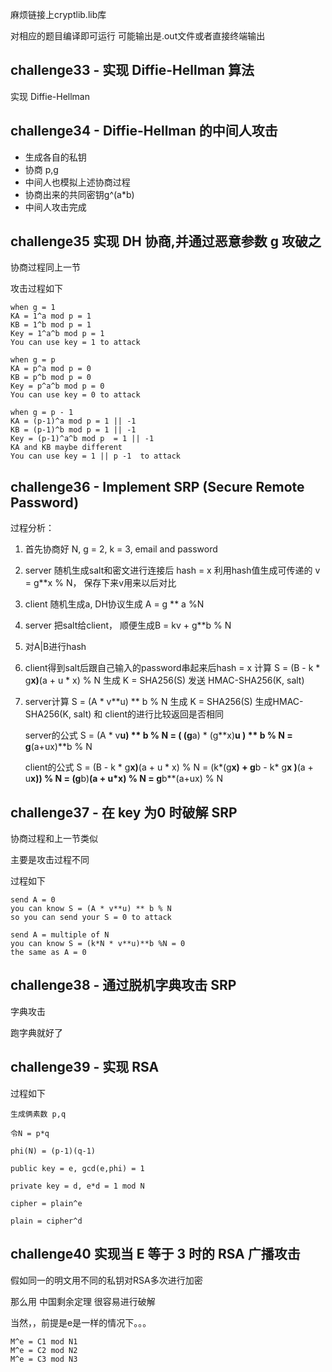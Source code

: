 麻烦链接上cryptlib.lib库

对相应的题目编译即可运行
可能输出是.out文件或者直接终端输出

## challenge33 - 实现 Diffie-Hellman 算法

实现 Diffie-Hellman

## challenge34 - Diffie-Hellman 的中间人攻击

- 生成各自的私钥
- 协商 p,g
- 中间人也模拟上述协商过程
- 协商出来的共同密钥g^(a*b)
- 中间人攻击完成

## challenge35 实现 DH 协商,并通过恶意参数 g 攻破之

协商过程同上一节

攻击过程如下

```
when g = 1
KA = 1^a mod p = 1
KB = 1^b mod p = 1
Key = 1^a^b mod p = 1
You can use key = 1 to attack

when g = p
KA = p^a mod p = 0
KB = p^b mod p = 0
Key = p^a^b mod p = 0
You can use key = 0 to attack

when g = p - 1
KA = (p-1)^a mod p = 1 || -1
KB = (p-1)^b mod p = 1 || -1
Key = (p-1)^a^b mod p  = 1 || -1
KA and KB maybe different
You can use key = 1 || p -1  to attack
```

## challenge36 - Implement SRP (Secure Remote Password)

过程分析：

1. 首先协商好 N, g = 2, k = 3, email and password

2. server 随机生成salt和密文进行连接后 hash = x 利用hash值生成可传递的 v = g**x % N， 保存下来v用来以后对比

3. client 随机生成a, DH协议生成 A = g ** a %N

4. server 把salt给client， 顺便生成B = kv + g**b % N

5. 对A|B进行hash

6. client得到salt后跟自己输入的password串起来后hash = x 计算 S = (B - k * g**x)**(a + u * x) % N 生成 K = SHA256(S) 发送 HMAC-SHA256(K, salt)

7. server计算 S = (A * v**u) ** b % N 生成 K = SHA256(S) 生成HMAC-SHA256(K, salt) 和 client的进行比较返回是否相同

	server的公式 S = (A * v**u) ** b % N = ( (g**a) * (g**x)**u ) ** b % N = g**(a+ux)**b % N

	client的公式 S = (B - k * g**x)**(a + u * x) % N = (k*(g**x) + g**b - k* g**x )**(a + u**x)) % N = (g**b)**(a + u*x) % N = g**b**(a+ux) % N

## challenge37 - 在 key 为0 时破解 SRP

协商过程和上一节类似

主要是攻击过程不同

过程如下

```
send A = 0
you can know S = (A * v**u) ** b % N
so you can send your S = 0 to attack

send A = multiple of N
you can know S = (k*N * v**u)**b %N = 0
the same as A = 0
```

## challenge38 - 通过脱机字典攻击 SRP

字典攻击

跑字典就好了

## challenge39 - 实现 RSA

过程如下

```
生成俩素数 p,q

令N = p*q

phi(N) = (p-1)(q-1)

public key = e, gcd(e,phi) = 1

private key = d, e*d = 1 mod N

cipher = plain^e

plain = cipher^d

```

## challenge40 实现当 E 等于 3 时的 RSA 广播攻击

假如同一的明文用不同的私钥对RSA多次进行加密

那么用 中国剩余定理 很容易进行破解

当然，，前提是e是一样的情况下。。。

```
M^e = C1 mod N1
M^e = C2 mod N2
M^e = C3 mod N3
```
